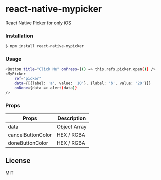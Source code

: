 # react-native-mypicker
React Native Picker for only iOS



### Installation

```sh
$ npm install react-native-mypicker
```

### Usage

```sh
<Button title="Click Me" onPress={() => this.refs.picker.open()} />
<MyPicker
    ref="picker"
    data={[{label: 'a', value: '10'}, {label: 'b', value: '20'}]}
    onDone={data => alert(data)}
/>
```


### Props

| Props | Description |
| ------ | ------ |
| data | Object Array  |
| cancelButtonColor | HEX / RGBA |
| doneButtonColor | HEX / RGBA |


License
----

MIT